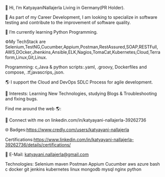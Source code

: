 👋 Hi, I’m KatyayaniNallajerla Living in Germany(PR Holder).

👀 As part of my Career Development, I am looking to specialize in software testing and contribute to the improvement of software quality.

🌱 I’m currently learning Python Programming.

⚙️My TechStack are Selenium,TestNG,Cucumber,Appium,Postman,RestAssured,SOAP,RESTFull,AWS,DOcker,Jhenkins,Ansible,ELK,Nagios,TomaCat,Kubernetes,Cloud,Terraform,Linux,Git,Linux.

Programming: c,Java & python scripts:.yaml, .groovy, Dockerfiles and compose, .tf,javascrips,.json.

🌎 I support the Cloud and DevOps SDLC Process for agile development.

💜 Interests: Learning New Technologies, studying Blogs & Troubleshooting and fixing bugs.

Find me around the web 🌎:

💼 Connect with me on linkedin.com/in/katyayani-nallajerla-39262736

🌐 Badges:https://www.credly.com/users/katyayani-nallajerla

Certifications:https://www.linkedin.com/in/katyayani-nallajerla-39262736/details/certifications/

📧 E-Mail: katyayani.nallajerla@gmail.com

Technologies:
Selenium maven Postman Appium Cucumber aws azure bash c docker git jenkins kubernetes linux mongodb mysql nginx  python 
<!---
KatyayaniNallajerla/KatyayaniNallajerla is a ✨ special ✨ repository because its `README.md` (this file) appears on your GitHub profile.
You can click the Preview link to take a look at your changes.
--->
